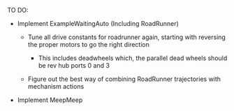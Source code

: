 TO DO:
- Implement ExampleWaitingAuto (Including RoadRunner)
  - Tune all drive constants for roadrunner again, starting with reversing the proper motors to go the right direction 
    - This includes deadwheels which, the parallel dead wheels should be rev hub ports 0 and 3

  - Figure out the best way of combining RoadRunner trajectories with mechanism actions

- Implement MeepMeep